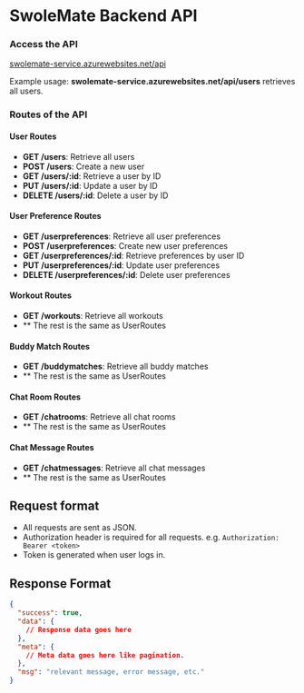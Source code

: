 # SwoleMate Backend API

### Access the API

[swolemate-service.azurewebsites.net/api](swolemate-service.azurewebsites.net/api)

Example usage: **swolemate-service.azurewebsites.net/api/users** retrieves all users.

### Routes of the API

#### User Routes

- **GET /users**: Retrieve all users
- **POST /users**: Create a new user
- **GET /users/:id**: Retrieve a user by ID
- **PUT /users/:id**: Update a user by ID
- **DELETE /users/:id**: Delete a user by ID

#### User Preference Routes

- **GET /userpreferences**: Retrieve all user preferences
- **POST /userpreferences**: Create new user preferences
- **GET /userpreferences/:id**: Retrieve preferences by user ID
- **PUT /userpreferences/:id**: Update user preferences
- **DELETE /userpreferences/:id**: Delete user preferences

#### Workout Routes

- **GET /workouts**: Retrieve all workouts
- \*\* The rest is the same as UserRoutes

#### Buddy Match Routes

- **GET /buddymatches**: Retrieve all buddy matches
- \*\* The rest is the same as UserRoutes

#### Chat Room Routes

- **GET /chatrooms**: Retrieve all chat rooms
- \*\* The rest is the same as UserRoutes

#### Chat Message Routes

- **GET /chatmessages**: Retrieve all chat messages
- \*\* The rest is the same as UserRoutes

## Request format

- All requests are sent as JSON.
- Authorization header is required for all requests. e.g. `Authorization: Bearer <token>`
- Token is generated when user logs in.

## Response Format

```json
{
  "success": true,
  "data": {
    // Response data goes here
  },
  "meta": {
    // Meta data goes here like pagination.
  },
  "msg": "relevant message, error message, etc."
}
```
